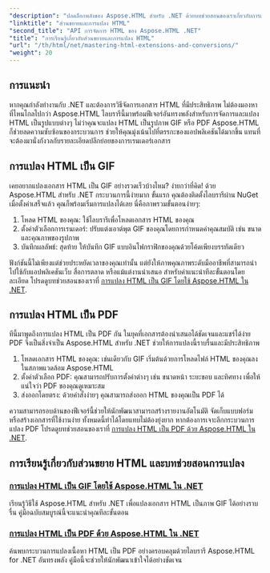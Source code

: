 ```yaml
---
"description": "ปลดล็อกพลังของ Aspose.HTML สำหรับ .NET ด้วยบทช่วยสอนของเราเกี่ยวกับการแปลง HTML เป็น GIF และ PDF เปลี่ยนเอกสารของคุณได้อย่างง่ายดาย"
"linktitle": "ส่วนขยายและการแปลง HTML"
"second_title": "API การจัดการ HTML ของ Aspose.HTML .NET"
"title": "การเรียนรู้เกี่ยวกับส่วนขยายและการแปลง HTML"
"url": "/th/html/net/mastering-html-extensions-and-conversions/"
"weight": 20
---
```


## การแนะนำ

หากคุณกำลังทำงานกับ .NET และต้องการวิธีจัดการเอกสาร HTML ที่มีประสิทธิภาพ ไม่ต้องมองหาที่ไหนไกลไปกว่า Aspose.HTML ไลบรารีนี้มาพร้อมฟีเจอร์อันทรงพลังสำหรับการจัดการและแปลง HTML เป็นรูปแบบต่างๆ ไม่ว่าคุณจะแปลง HTML เป็นรูปภาพ GIF หรือ PDF Aspose.HTML ก็ช่วยลดความซับซ้อนของกระบวนการ ช่วยให้คุณมุ่งเน้นไปที่ตรรกะของแอปพลิเคชันได้มากขึ้น แทนที่จะต้องมานั่งกังวลกับรายละเอียดปลีกย่อยของการเรนเดอร์เอกสาร

## การแปลง HTML เป็น GIF
เคยอยากแปลงเอกสาร HTML เป็น GIF อย่างรวดเร็วบ้างไหม? ง่ายกว่าที่คิด! ด้วย Aspose.HTML สำหรับ .NET กระบวนการนี้ง่ายมาก ขั้นแรก คุณต้องติดตั้งไลบรารีผ่าน NuGet เมื่อตั้งค่าเสร็จแล้ว คุณก็พร้อมเริ่มการแปลงได้เลย นี่คือภาพรวมขั้นตอนง่ายๆ:

1. โหลด HTML ของคุณ: ใช้ไลบรารีเพื่อโหลดเอกสาร HTML ของคุณ
2. ตั้งค่าตัวเลือกการเรนเดอร์: ปรับแต่งเอาต์พุต GIF ของคุณโดยการกำหนดค่าคุณสมบัติ เช่น ขนาดและคุณภาพของรูปภาพ
3. บันทึกผลลัพธ์: สุดท้าย ให้บันทึก GIF แบบอินโฟกราฟิกของคุณด้วยโค้ดเพียงบรรทัดเดียว

ฟังก์ชันนี้ไม่เพียงแต่ช่วยประหยัดเวลาของคุณเท่านั้น แต่ยังให้ภาพคุณภาพระดับมืออาชีพที่สามารถนำไปใช้กับแอปพลิเคชันเว็บ สื่อการตลาด หรือแม้แต่งานนำเสนอ สำหรับคำแนะนำทีละขั้นตอนโดยละเอียด โปรดดูบทช่วยสอนของเราที่ [การแปลง HTML เป็น GIF โดยใช้ Aspose.HTML ใน .NET](./converting-html-to-gif/).

## การแปลง HTML เป็น PDF
ทีนี้มาพูดถึงการแปลง HTML เป็น PDF กัน ในยุคที่เอกสารต้องนำเสนอได้ชัดเจนและแชร์ได้ง่าย PDF จึงเป็นสิ่งจำเป็น Aspose.HTML สำหรับ .NET ช่วยให้การแปลงนี้ราบรื่นและมีประสิทธิภาพ 

1. โหลดเอกสาร HTML ของคุณ: เช่นเดียวกับ GIF เริ่มต้นด้วยการโหลดไฟล์ HTML ของคุณลงในสภาพแวดล้อม Aspose.HTML
2. ตั้งค่าตัวเลือก PDF: คุณสามารถปรับการตั้งค่าต่างๆ เช่น ขนาดหน้า ระยะขอบ และทิศทาง เพื่อให้แน่ใจว่า PDF ของคุณดูเหมาะสม
3. ส่งออกโดยตรง: ด้วยคำสั่งง่ายๆ คุณสามารถส่งออก HTML ของคุณเป็น PDF ได้ 

ความสามารถรอบด้านของฟีเจอร์นี้ช่วยให้นักพัฒนาสามารถสร้างรายงานอัตโนมัติ จัดเก็บแบบฟอร์ม หรือสร้างเอกสารที่ใช้งานง่าย ทั้งหมดนี้ทำได้โดยแทบไม่ต้องยุ่งยาก หากต้องการเจาะลึกกระบวนการแปลง PDF โปรดดูบทช่วยสอนของเราที่ [การแปลง HTML เป็น PDF ด้วย Aspose.HTML ใน .NET](./converting-html-to-pdf/).

## การเรียนรู้เกี่ยวกับส่วนขยาย HTML และบทช่วยสอนการแปลง
### [การแปลง HTML เป็น GIF โดยใช้ Aspose.HTML ใน .NET ](./converting-html-to-gif/)
เรียนรู้วิธีใช้ Aspose.HTML สำหรับ .NET เพื่อแปลงเอกสาร HTML เป็นภาพ GIF ได้อย่างราบรื่น คู่มือฉบับสมบูรณ์นี้จะแนะนำคุณทีละขั้นตอน
### [การแปลง HTML เป็น PDF ด้วย Aspose.HTML ใน .NET](./converting-html-to-pdf/)
ค้นพบกระบวนการแปลงเนื้อหา HTML เป็น PDF อย่างครอบคลุมด้วยไลบรารี Aspose.HTML for .NET อันทรงพลัง คู่มือนี้จะช่วยให้นักพัฒนาเข้าใจได้อย่างชัดเจน